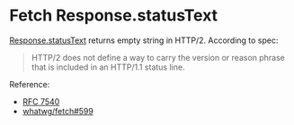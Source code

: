 # Fetch Response.statusText

[Response.statusText](https://developer.mozilla.org/en-US/docs/Web/API/Response/statusText) returns empty string in HTTP/2. According to spec:

> HTTP/2 does not define a way to carry the version or reason phrase that is included in an HTTP/1.1 status line.

Reference:

- [RFC 7540](https://tools.ietf.org/html/rfc7540#section-8.1.2.4)
- [whatwg/fetch#599](https://github.com/whatwg/fetch/issues/599)
